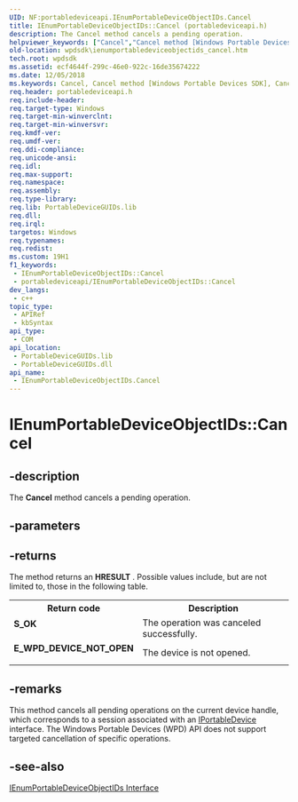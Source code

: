 ```yaml
---
UID: NF:portabledeviceapi.IEnumPortableDeviceObjectIDs.Cancel
title: IEnumPortableDeviceObjectIDs::Cancel (portabledeviceapi.h)
description: The Cancel method cancels a pending operation.
helpviewer_keywords: ["Cancel","Cancel method [Windows Portable Devices SDK]","Cancel method [Windows Portable Devices SDK]","IEnumPortableDeviceObjectIDs interface","IEnumPortableDeviceObjectIDs interface [Windows Portable Devices SDK]","Cancel method","IEnumPortableDeviceObjectIDs.Cancel","IEnumPortableDeviceObjectIDs::Cancel","IEnumPortableDeviceObjectIDsCancel","portabledeviceapi/IEnumPortableDeviceObjectIDs::Cancel","wpdsdk.ienumportabledeviceobjectids_cancel"]
old-location: wpdsdk\ienumportabledeviceobjectids_cancel.htm
tech.root: wpdsdk
ms.assetid: ecf4644f-299c-46e0-922c-16de35674222
ms.date: 12/05/2018
ms.keywords: Cancel, Cancel method [Windows Portable Devices SDK], Cancel method [Windows Portable Devices SDK],IEnumPortableDeviceObjectIDs interface, IEnumPortableDeviceObjectIDs interface [Windows Portable Devices SDK],Cancel method, IEnumPortableDeviceObjectIDs.Cancel, IEnumPortableDeviceObjectIDs::Cancel, IEnumPortableDeviceObjectIDsCancel, portabledeviceapi/IEnumPortableDeviceObjectIDs::Cancel, wpdsdk.ienumportabledeviceobjectids_cancel
req.header: portabledeviceapi.h
req.include-header: 
req.target-type: Windows
req.target-min-winverclnt: 
req.target-min-winversvr: 
req.kmdf-ver: 
req.umdf-ver: 
req.ddi-compliance: 
req.unicode-ansi: 
req.idl: 
req.max-support: 
req.namespace: 
req.assembly: 
req.type-library: 
req.lib: PortableDeviceGUIDs.lib
req.dll: 
req.irql: 
targetos: Windows
req.typenames: 
req.redist: 
ms.custom: 19H1
f1_keywords:
 - IEnumPortableDeviceObjectIDs::Cancel
 - portabledeviceapi/IEnumPortableDeviceObjectIDs::Cancel
dev_langs:
 - c++
topic_type:
 - APIRef
 - kbSyntax
api_type:
 - COM
api_location:
 - PortableDeviceGUIDs.lib
 - PortableDeviceGUIDs.dll
api_name:
 - IEnumPortableDeviceObjectIDs.Cancel
---
```


# IEnumPortableDeviceObjectIDs::Cancel


## -description

The <b>Cancel</b> method cancels a pending operation.

## -parameters

## -returns

The method returns an 
<b>HRESULT</b>
. Possible values include, but are not limited to, those in the following table.
          
<table>
<tr>
<th>Return code</th>
<th>Description</th>
</tr>
<tr>
<td width="40%">
<dl>
<dt><b>S_OK</b></dt>
</dl>
</td>
<td width="60%">
The operation was canceled successfully.

</td>
</tr>
<tr>
<td width="40%">
<dl>
<dt><b>E_WPD_DEVICE_NOT_OPEN</b></dt>
</dl>
</td>
<td width="60%">
The device is not opened.

</td>
</tr>
</table>

## -remarks

This method cancels all pending operations on the current device handle, which corresponds to a session associated with an <a href="/windows/desktop/api/portabledeviceapi/nn-portabledeviceapi-iportabledevice">IPortableDevice</a> interface. The Windows Portable Devices (WPD) API does not support targeted cancellation of specific operations.

## -see-also

<a href="/windows/desktop/api/portabledeviceapi/nn-portabledeviceapi-ienumportabledeviceobjectids">IEnumPortableDeviceObjectIDs Interface</a>